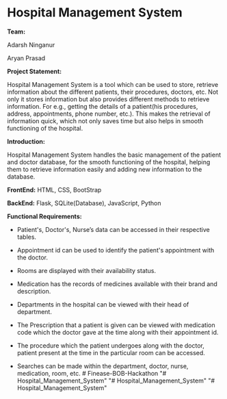 # Hospital Management System

**Team:**

Adarsh Ninganur

Aryan Prasad

**Project Statement:**

Hospital Management System is a tool which can be used to store, retrieve information about the different patients, their procedures, doctors, etc. Not only it stores information but also provides different methods to retrieve information. For e.g., getting the details of a patient(his procedures, address, appointments, phone number, etc.). This makes the retrieval of information quick, which not only saves time but also helps in smooth functioning of the hospital.

**Introduction:**

Hospital Management System handles the basic management of the patient and doctor database, for the smooth functioning of the hospital, helping them to retrieve information easily and adding new information to the database.

**FrontEnd:** HTML, CSS, BootStrap

**BackEnd:** Flask, SQLite(Database), JavaScript, Python

**Functional Requirements:**

* Patient's, Doctor's, Nurse’s data can be accessed in their respective tables.

* Appointment id can be used to identify the patient's appointment with the doctor.

* Rooms are displayed with their availability status.

* Medication has the records of medicines available with their brand and description.

* Departments in the hospital can be viewed with their head of department.

* The Prescription that a patient is given can be viewed with medication code which the doctor gave at the time along with their appointment id.

* The procedure which the patient undergoes along with the doctor, patient present at the time in the particular room can be accessed.

* Searches can be made within the department, doctor, nurse, medication, room, etc.
#   F i n e a s e - B O B - H a c k a t h o n  
 "# Hospital_Management_System" 
"# Hospital_Management_System" 
"# Hospital_Management_System" 
